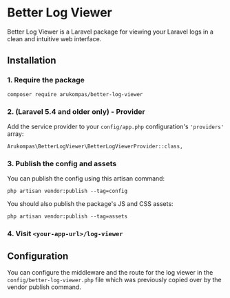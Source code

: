# Better Log Viewer

Better Log Viewer is a Laravel package for viewing your Laravel logs in a clean and intuitive web interface.

## Installation

### 1. Require the package

```
composer require arukompas/better-log-viewer
```

### 2. (Laravel 5.4 and older only) - Provider

Add the service provider to your `config/app.php` configuration's `'providers'` array:

```
Arukompas\BetterLogViewer\BetterLogViewerProvider::class,
```

### 3. Publish the config and assets

You can publish the config using this artisan command:
```
php artisan vendor:publish --tag=config
```

You should also publish the package's JS and CSS assets:
```
php artisan vendor:publish --tag=assets
```

### 4. Visit `<your-app-url>/log-viewer`

## Configuration

You can configure the middleware and the route for the log viewer in the `config/better-log-viewer.php` file which was previously copied over by the vendor publish command.